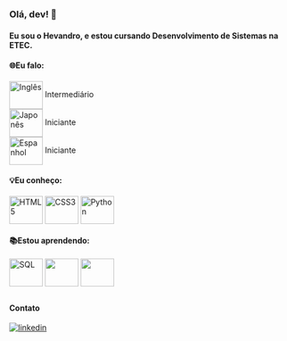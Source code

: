 <!--
### Olá, dev! 👋
Eu sou o Hevandro.

<img align="center" height="50" width="60" src="https://images.emojiterra.com/twitter/v14.0/512px/1f1ea-1f1f8.png" alt="Espanhol"> Iniciante<br>

**hevandrohelio/hevandrohelio** is a ✨ _special_ ✨ repository because its `README.md` (this file) appears on your GitHub profile.

Here are some ideas to get you started:

- 🔭 Atualmente eu não trabalho (procurando primeiro emprego)
- 📚 Estou aprendendo Desenvolvimento Web e Python
- 🌐 Sei programar em:
-->
<h3>Olá, dev! 👋</h3>
<h4>Eu sou o Hevandro, e estou cursando Desenvolvimento de Sistemas na ETEC.</h4>
<!--<div>
    <a href="https://github.com/hevandrohelio">
    <img height="180em" src="https://github-readme-stats.vercel.app/api?username=hevandrohelio&show_icons=true&theme=tokyonight" alt="GitHub Stats"&include_all_commits=true&count_private=true"></a>
</div>-->
<h4>🌐Eu falo: </h4>
<div>
    <img align="center" height="50" width="60" src="https://images.emojiterra.com/twitter/v14.0/512px/1f1fa-1f1f8.png" alt="Inglês"> Intermediário<br>
    <img align="center" height="50" width="60" src="https://images.emojiterra.com/twitter/v14.0/128px/1f1ef-1f1f5.png" alt="Japonês"> Iniciante<br>
    <img align="center" height="50" width="60" src="https://em-content.zobj.net/thumbs/120/twitter/322/flag-spain_1f1ea-1f1f8.png" alt="Espanhol"> Iniciante<br>
<h4>💡Eu conheço: </h4>
<div style="display: inline-block";>
    <img align="center" height="50" width="60" src="https://cdn.jsdelivr.net/gh/devicons/devicon/icons/html5/html5-original.svg" alt="HTML5">
    <img align="center" height="50" width="60" src="https://cdn.jsdelivr.net/gh/devicons/devicon/icons/css3/css3-original.svg" alt="CSS3">
    <img align="center" height="50" width="60" src="https://cdn.jsdelivr.net/gh/devicons/devicon/icons/python/python-original.svg" alt="Python">
    </div>
<h4>📚Estou aprendendo: </h4>
<div style="display: inline-block";>
   <!-- <img align="center" height="50" width="60" src="https://cdn.jsdelivr.net/gh/devicons/devicon/icons/javascript/javascript-original.svg" alt="JavaScript"> -->
    <img align="center" height="50" width="60" src="https://cdn.jsdelivr.net/gh/devicons/devicon/icons/mysql/mysql-original.svg" alt="SQL">
    <img align="center" height="50" width="60" src="https://cdn.jsdelivr.net/gh/devicons/devicon/icons/r/r-original.svg" alt"r"/>
    <img align="center" height="50" width="60" src="https://cdn.jsdelivr.net/gh/devicons/devicon/icons/java/java-original.svg" alt"Java"/>
   <!-- <img align="center" height="50" width="60" src="https://cdn.jsdelivr.net/gh/devicons/devicon/icons/unity/unity-original.svg" /> -->
    <!-- <img align="center" height="50" width="60" src="https://cdn.jsdelivr.net/gh/devicons/devicon/icons/csharp/csharp-original.svg" /> -->
</div>


##


<div>
    <h4>Contato</h4>
  <a href="https://www.linkedin.com/in/hevandro-hélio-farcioli-rego-0268261b9/" target="_blank"><img src="https://img.shields.io/badge/LinkedIn-0077B5?style=for-the-badge&logo=linkedin&logoColor=white" alt="linkedin"></a>
    <!-- <a href="https://www.youtube.com/c/HevandroMegaPlayer"target="_blank"><img src="https://img.shields.io/badge/YouTube-FF0000?style=for-the-badge&logo=youtube&logoColor=white" alt="YouTube"></a> -->
    
</div>
